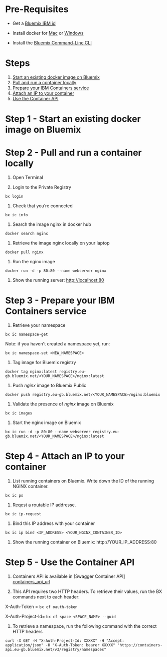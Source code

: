 # Pre-Requisites

* Get a [Bluemix IBM id](https://bluemix.net)

* Install docker for [Mac](https://docs.docker.com/engine/installation/mac/) or [Windows](https://docs.docker.com/engine/installation/windows/)

* Install the [Bluemix Command-Line CLI](http://clis.ng.bluemix.net/)


# Steps

1. [Start an existing docker image on Bluemix](#step-1---start-an-existing-docker-image-on-bluemix)
2. [Pull and run a container locally](#step-2---pull-and-run-a-container-locally)
3. [Prepare your IBM Containers service](#step-3---prepare-your-ibm-containers-service)
4. [Attach an IP to your container](#step-4---attach-an-ip-to-your-container)
5. [Use the Container API](#step-5---use-the-container-api)


# Step 1 - Start an existing docker image on Bluemix

# Step 2 - Pull and run a container locally

1. Open Terminal

1. Login to the Private Registry
  ```
  bx login
  ```

1. Check that you’re connected
  ```
  bx ic info
  ```

1. Search the image nginx in docker hub
  ```
  docker search nginx
  ```

1. Retrieve the image nginx locally on your laptop
  ```
  docker pull nginx
  ```

1. Run the nginx image
  ```
  docker run -d -p 80:80 --name webserver nginx
  ```

1. Show the running server: [http://localhost:80](http://localhost:80)


# Step 3 - Prepare your IBM Containers service

1. Retrieve your namespace
  ```
  bx ic namespace-get
  ```
  
  Note: if you haven't created a namespace yet, run:
  ```
  bx ic namespace-set <NEW_NAMESPACE>
  ```
  
1. Tag image for Bluemix registry
  ```
  docker tag nginx:latest registry.eu-gb.bluemix.net/<YOUR_NAMESPACE>/nginx:latest
  ```
 
1. Push ​*nginx*​ image to Bluemix Public
  ```
  docker push registry.eu-gb.bluemix.net/<YOUR_NAMESPACE>/nginx:bluemix
  ```

1. Validate the presence of ​*nginx*​ image on Bluemix
  ```
  bx ic images
  ```

1. Start the nginx image on Bluemix
  ```
  bx ic run -d -p 80:80 --name webserver registry.eu-gb.bluemix.net/<YOUR_NAMESPACE>/nginx:latest
  ```

# Step 4 - Attach an IP to your container

1. List running containers on Bluemix. Write down the ID of the running NGINX container.
  ```
  bx ic ps
  ```
  
1. Reqest a routable IP addresse.
  ```
  bx ic ip-request
  ```

1. Bind this IP address with your container
  ```
  bx ic ip bind <IP_ADDRESS> <YOUR_NGINX_CONTAINER_ID>
  ```

1. Show the running container on Bluemix: http://YOUR_IP_ADDRESS:80


# Step 5 - Use the Container API

1. Containers API is available in [Swagger Container API] [containers_api_url] 

1. This API requires two HTTP headers. To retrieve their values, run the BX commands next to each header:

  X-Auth-Token     = ```bx cf oauth-token```
  
  X-Auth-Project-Id= ```bx cf space <SPACE_NAME> --guid```

1. To retrieve a namespace, run the following command with the correct HTTP headers
  ```
  curl -X GET -H "X-Auth-Project-Id: XXXXX" -H "Accept: application/json" -H "X-Auth-Token: bearer XXXXX" "https://containers-api.eu-gb.bluemix.net/v3/registry/namespaces"
  ````

[containers_api_url]: http://ccsapi-doc.mybluemix.net